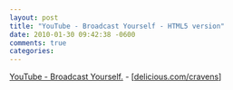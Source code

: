 ```yaml
---
layout: post
title: "YouTube - Broadcast Yourself - HTML5 version"
date: 2010-01-30 09:42:38 -0600
comments: true
categories: 
---
```

<a href="http://www.youtube.com/html5">YouTube - Broadcast Yourself.</a> - <em></em> [<a href="http://delicious.com/cravens/post">delicious.com/cravens</a>]
